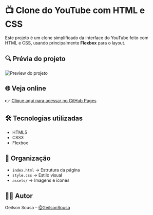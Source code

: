 # 📺 Clone do YouTube com HTML e CSS

Este projeto é um clone simplificado da interface do YouTube feito com HTML e CSS, usando principalmente **Flexbox** para o layout.

## 🔍 Prévia do projeto

![Preview do projeto](assets/preview.png)

## 🌐 Veja online

👉 [Clique aqui para acessar no GitHub Pages](https://geilsonsousa.github.io/clone-youtube-css/)

## 🛠️ Tecnologias utilizadas

- HTML5
- CSS3
- Flexbox

## 📁 Organização

- `index.html` → Estrutura da página
- `style.css` → Estilo visual
- `assets/` → Imagens e ícones

## 🙋‍♂️ Autor

Geilson Sousa – [@GeilsonSousa](https://github.com/GeilsonSousa)
